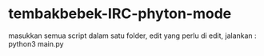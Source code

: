 # tembakbebek-IRC-phyton-mode
masukkan semua script dalam satu folder, edit yang perlu di edit, jalankan : python3 main.py 
